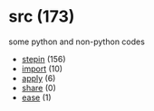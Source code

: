 # src (173)
some python and non-python codes

+ [stepin](stepin/README.md) (156)
+ [import](import/README.md) (10)
+ [apply](apply/README.md) (6)
+ [share](share/README.md) (0)
+ [ease](ease/README.md) (1)
